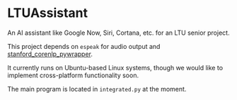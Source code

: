# LTUAssistant
An AI assistant like Google Now, Siri, Cortana, etc. for an LTU senior project.

This project depends on `espeak` for audio output and
[stanford_corenlp_pywrapper][1].

It currently runs on Ubuntu-based Linux systems, though we would like to
implement cross-platform functionality soon.

The main program is located in `integrated.py` at the moment.

  [1]: https://github.com/brendano/stanford_corenlp_pywrapper
